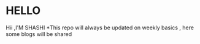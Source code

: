 # HELLO
Hii ,I'M SHASHI
*This repo will always be updated on weekly basics , here some blogs will be shared 
